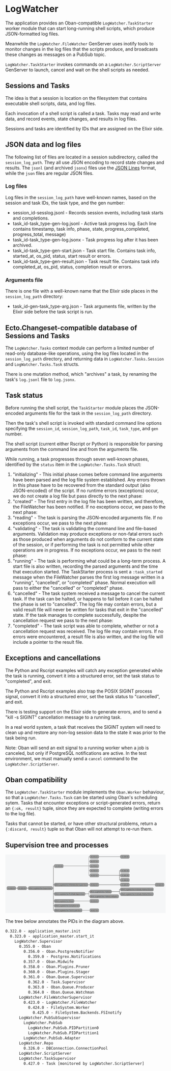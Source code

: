 # LogWatcher

The application provides an Oban-compatible `LogWatcher.TaskStarter` worker 
module that can start long-running shell scripts, which produce JSON-formatted 
log files.

Meanwhile the `LogWatcher.FileWatcher` GenServer uses inotify tools to monitor
changes in the log files that the scripts produce, and broadcasts these changes
as messages on a PubSub topic.

`LogWatcher.TaskStarter` invokes commands on a `LogWatcher.ScriptServer`
GenServer to launch, cancel and wait on the shell scripts as needed.


## Sessions and Tasks

The idea is that a session is location on the filesystem that 
contains executable shell scripts, data, and log files.

Each invocation of a shell script is called a task. Tasks may
read and write data, and record events, state changes, and
results in log files.

Sessions and tasks are identified by IDs that are assigned on the 
Elixir side.


## JSON data and log files

The following list of files are located in a session subdirectory, 
called the `session_log_path`. They all use JSON encoding to record
state changes and results. The `jsonl` (and archived `jsonx`) files use 
the [JSON Lines](https://jsonlines.org/) format, while the `json`
files are regular JSON files.


### Log files

Log files in the `session_log_path` have well-known names, 
based on the session and task IDs, the task type, and the gen
number:

* session_id-sesslog.jsonl - Records session events, including task starts 
  and completions.
* task_id-task_type-gen-log.jsonl - Active task progress log. Each line 
  contains timestamp, task info, phase, state, progress_completed, 
  progress_total, message)
* task_id-task_type-gen-log.jsonx - Task progress log after it has been archived.
* task_id-task_type-gen-start.json - Task start file. Contains task info,
  started_at, os_pid, status, start result or errors.
* task_id-task_type-gen-result.json - Task result file. Contains task info
  completed_at, os_pid, status, completion result or errors.


### Arguments file

There is one file with a well-known name that the Elixir side
places in the `session_log_path` directory:

* task_id-gen-task_type-arg.json - Task arguments file, written by
  the Elixir side before the task script is run.


## Ecto.Changeset-compatible database of Sessions and Tasks

The `LogWatcher.Tasks` context module can perform a limited number
of read-only database-like operations, using the log files located in 
the `session_log_path` directory, and returning data in 
`LogWatcher.Tasks.Session` and `LogWatcher.Tasks.Task` structs.

There is one mutation method, which "archives" a task, by renaming the 
task's `log.jsonl` file to `log.jsonx`.


## Task status

Before running the shell script, the `TaskStarter` module places the
JSON-encoded arguments file for the task in the `session_log_path` 
directory.

Then the task's shell script is invoked with standard command line 
options specifying the `session_id`, `session_log_path`, `task_id`, 
`task_type`, and `gen` number.

The shell script (current either Rscript or Python) is responsible for 
parsing arguments from the command line and from the arguments file.

While running, a task progresses through seven well-known phases, 
identified by the `status` item in the `LogWatcher.Tasks.Task` struct:

1. "initializing" - This initial phase comes before command line arguments
  have been parsed and the log file system established. Any errors thrown
  in this phase have to be recovered from the standard output 
  (also JSON-encoded) of the script. If no runtime errors (exceptions) 
  occur, we do not create a log file but pass directly to the next phase:
2. "created" - The first entry in the log file has been written, and
  therefore, the FileWatcher has been notified. If no exceptions 
  occur, we pass to the next phase:
3. "reading" - The task is parsing the JSON-encoded arguments file.
  If no exceptions occur, we pass to the next phase:
4. "validating" - The task is validating the command line and file-based
  arguments. Validation may produce exceptions or non-fatal errors
  such as those produced when arguments do not conform to the 
  current state of the session, or if performing the task is not 
  permitted while other operations are in progress.
  If no exceptions occur, we pass to the next phase:
5. "running" - The task is performing what could be a long-term 
  process. A start file is also written, recording the parsed
  arguments and the time that execution started. The TaskStarter 
  process is sent a `:task_started` message when the FileWatcher 
  parses the first log message written in a "running", "cancelled", 
  or "completed" phase. Normal execution will pass to either the 
  "cancelled" or "completed" phase.
6. "cancelled" - The task system received a message to cancel
  the current task.  If the task can be halted, or happens to 
  fail before it can be halted the phase is set to "cancelled". 
  The log file may contain errors, but a valid result file will 
  never be written for tasks that exit in the "cancelled" state.
  If the task manages to complete successfully, despite the 
  cancellation request we pass to the next phase:
7. "completed" - The task script was able to complete, whether
  or not a cancellation request was received. The log file may 
  contain errors. If no errors were encountered, a result file is 
  also written, and the log file will include a pointer
  to the result file.


## Exceptions and cancellations

The Python and Rscript examples will catch any exception
generated while the task is running, convert it into
a structured error, set the task status to "completed", 
and exit.

The Python and Rscript examples also trap the POSIX SIGINT 
process signal, convert it into a structured error,
set the task status to "cancelled", and exit. 

There is testing support on the Elixir side to generate
errors, and to send a "kill -s SIGINT" cancellation message
to a running task.

In a real world system, a task that receives the SIGINT
system will need to clean up and restore any non-log
session data to the state it was prior to the task being
run.

Note: Oban will send an exit signal to a running worker when
a job is canceled, but only if PostgreSQL notifications are 
active. In the test environment, we must manually send a 
`cancel` command to the `LogWatcher.ScriptServer`.


## Oban compatibility

The `LogWatcher.TaskStarter` module implements the `Oban.Worker`
behaviour, so that a `LogWatcher.Tasks.Task` can be
started using Oban's scheduling sytem. Tasks that
encounter exceptions or script-generated errors, return an 
`{:ok, result}` tuple, since they are expected to complete 
(writing errors to the log file).

Tasks that cannot be started, or have other structural
problems, return a `{:discard, result}` tuple
so that Oban will not attempt to re-run them.

## Supervision tree and processes

![log_watcher_tree.png](log_watcher_tree.png)

The tree below annotates the PIDs in the diagram above.

```
0.322.0 - application_master.init
  0.323.0 - application_master.start_it
    LogWatcher.Supervisor
      0.355.0 - Oban
        0.356.0 - Oban.PostgresNotifier
          0.359.0 - Postgrex.Notifications
        0.357.0 - Oban.Midwife
        0.358.0 - Oban.Plugins.Pruner
        0.360.0 - Oban.Plugins.Stager
        0.361.0 - Oban.Queue.Supervisor
          0.362.0 - Task.Supervisor
          0.363.0 - Oban.Queue.Producer
          0.364.0 - Oban.Queue.Watchman
      LogWatcher.FileWatcherSupervisor
        0.423.0 - LogWatcher.FileWatcher
          0.424.0 - FileSystem.Worker
            0.425.0 - FileSystem.Backends.FSInotify
      LogWatcher.PubSubSupervisor
        LogWatcher.PubSub
          LogWatcher.PubSub.PIDPartition0
          LogWatcher.PubSub.PIDPartition1
        LogWatcher.PubSub.Adapter
      LogWatcher.Repo
        0.326.0 - DBConnection.ConnectionPool
      LogWatcher.ScriptServer
      LogWatcher.TaskSupervisor
        0.427.0 - Task [monitored by LogWatcher.ScriptServer]
```